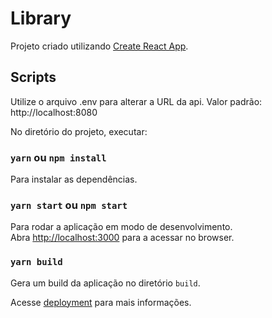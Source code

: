 # Library

Projeto criado utilizando [Create React App](https://github.com/facebook/create-react-app).

## Scripts

Utilize o arquivo .env para alterar a URL da api. Valor padrão: http://localhost:8080

No diretório do projeto, executar:

### `yarn` ou  `npm install`
Para instalar as dependências.

### `yarn start` ou  `npm start`

Para rodar a aplicação em modo de desenvolvimento.\
Abra [http://localhost:3000](http://localhost:3000) para a acessar no browser.

### `yarn build`

Gera um build da aplicação no diretório `build`.

Acesse [deployment](https://facebook.github.io/create-react-app/docs/deployment) para mais informações.
